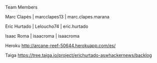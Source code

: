 Team Members

Marc Clapés | marcclapes13 | marc.clapes.marana

Eric Hurtado | Leloucho74 | eric.hurtado

Isaac Roma | isaacroma | isaacroma

Heroku
http://arcane-reef-50644.herokuapp.com/es/

Taiga
https://tree.taiga.io/project/erichurtado-aswhackernews/backlog

